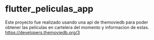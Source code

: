 # flutter_peliculas_app

Este proyecto fue realizado usando una api de themoviedb para poder obtener las peliculas en cartelera del momento y informacion de estas.
https://developers.themoviedb.org/3
